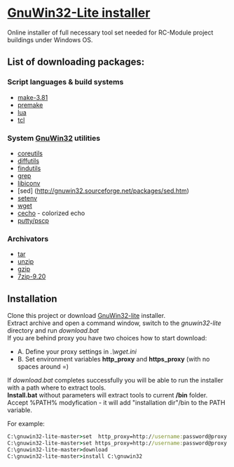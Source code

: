 # [GnuWin32-Lite installer](https://github.com/RC-MODULE/gnuwin32-lite)
 
Online installer of full necessary tool set needed for RC-Module project buildings under Windows OS. 

## List of downloading packages:
### Script languages & build systems   
  - [make-3.81](http://gnuwin32.sourceforge.net/packages/make.htm)
  - [premake](https://premake.github.io/)
  - [lua](http://lua-users.org/wiki/LuaBinaries)
  - [tcl](https://www.irontcl.com/)
<!--
  - [pkg-config](https://sourceforge.net/projects/pkgconfiglite/files/)
  - [cmake](https://cmake.org)
 -->
### System [GnuWin32](http://gnuwin32.sourceforge.net/) utilities    
  - [coreutils](http://gnuwin32.sourceforge.net/packages/coreutils.htm)
  - [diffutils](http://gnuwin32.sourceforge.net/packages/diffutils.htm)
  - [findutils](http://gnuwin32.sourceforge.net/packages/findutils.htm)
  - [grep](http://gnuwin32.sourceforge.net/packages/grep.htm)
  - [libiconv](http://gnuwin32.sourceforge.net/packages/libiconv.htm) 
  - [sed] (http://gnuwin32.sourceforge.net/packages/sed.htm)
  - [setenv](http://www.codeproject.com/Articles/12153/SetEnv)
  - [wget](http://gnuwin32.sourceforge.net/packages/wget.htm)
  - [cecho](https://github.com/elisherer/cecho) - colorized echo
  - [putty/pscp](http://www.chiark.greenend.org.uk/~sgtatham/putty/download.html)
### Archivators   
  - [tar](http://gnuwin32.sourceforge.net/packages/gtar.htm)
  - [unzip](http://gnuwin32.sourceforge.net/packages/unzip.htm)
  - [gzip](http://gnuwin32.sourceforge.net/packages/gzip.htm)
  - [7zip-9.20](http://www.7-zip.org)


## Installation 
Clone this project or download [GnuWin32-lite](https://github.com/RC-MODULE/gnuwin32-lite/archive/master.zip) installer.   
Extract archive and open a command window, switch to the *gnuwin32-lite* directory and run *download.bat*   
If you are behind proxy you have two choices how to start download:
  - A. Define your proxy settings in *.\wget.ini*  
  - B. Set environment variables **http_proxy** and **https_proxy** (with no spaces around =)


If *download.bat* completes successfully you will be able to run the installer with a path where to extract tools.   
**Install.bat** without parameters will extract tools to current **/bin** folder.
Accept %PATH% modyfication - it will add "installation dir"/bin to the PATH variable.

For example: 
```bat
C:\gnuwin32-lite-master>set  http_proxy=http://username:password@proxy:80/
C:\gnuwin32-lite-master>set https_proxy=http://username:password@proxy:80/
C:\gnuwin32-lite-master>download 
C:\gnuwin32-lite-master>install C:\gnuwin32 
```

